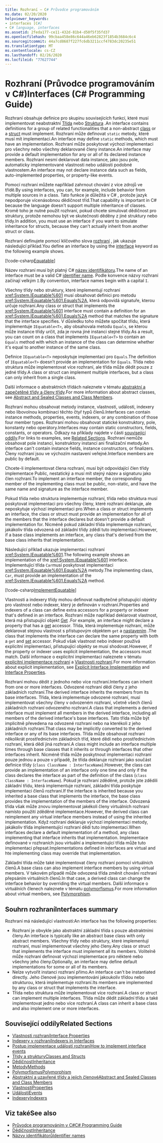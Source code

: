 ```yaml
---
title: Rozhraní – C# Průvodce programováním
ms.date: 02/20/2020
helpviewer_keywords:
- interfaces [C#]
- C# language, interfaces
ms.assetid: 2feda177-ce11-432d-81b4-d50f5f35fd37
ms.openlocfilehash: 99cbaa458e86c644a46eb62823f1854b3684c6c4
ms.sourcegitcommit: 44a7cd8687f227fc6db3211ccf4783dc20235e51
ms.translationtype: MT
ms.contentlocale: cs-CZ
ms.lasthandoff: 02/26/2020
ms.locfileid: "77627744"
---
```

# <a name="interfaces-c-programming-guide"></a><span data-ttu-id="bfec1-102">Rozhraní (Průvodce programováním v C#)</span><span class="sxs-lookup"><span data-stu-id="bfec1-102">Interfaces (C# Programming Guide)</span></span>

<span data-ttu-id="bfec1-103">Rozhraní obsahuje definice pro skupinu souvisejících funkcí, které musí implementovat neabstraktní [Třída](../../language-reference/keywords/class.md) nebo [Struktura](../../language-reference/builtin-types/struct.md) .</span><span class="sxs-lookup"><span data-stu-id="bfec1-103">An interface contains definitions for a group of related functionalities that a non-abstract [class](../../language-reference/keywords/class.md) or a [struct](../../language-reference/builtin-types/struct.md) must implement.</span></span> <span data-ttu-id="bfec1-104">Rozhraní může definovat `static` metody, které musí mít implementaci.</span><span class="sxs-lookup"><span data-stu-id="bfec1-104">An interface may define `static` methods, which must have an implementation.</span></span> <span data-ttu-id="bfec1-105">Rozhraní může poskytovat výchozí implementaci pro všechny nebo všechny deklarované členy instance.</span><span class="sxs-lookup"><span data-stu-id="bfec1-105">An interface may provide a default implementation for any or all of its declared instance members.</span></span> <span data-ttu-id="bfec1-106">Rozhraní nesmí deklarovat data instance, jako jsou pole, automaticky implementované vlastnosti nebo události podobné vlastnostem.</span><span class="sxs-lookup"><span data-stu-id="bfec1-106">An interface may not declare instance data such as fields, auto-implemented properties, or property-like events.</span></span>

<span data-ttu-id="bfec1-107">Pomocí rozhraní můžete například zahrnout chování z více zdrojů ve třídě.</span><span class="sxs-lookup"><span data-stu-id="bfec1-107">By using interfaces, you can, for example, include behavior from multiple sources in a class.</span></span> <span data-ttu-id="bfec1-108">Tato funkce je důležitá v C# , protože jazyk nepodporuje vícenásobnou dědičnost tříd.</span><span class="sxs-lookup"><span data-stu-id="bfec1-108">That capability is important in C# because the language doesn't support multiple inheritance of classes.</span></span> <span data-ttu-id="bfec1-109">Kromě toho je nutné použít rozhraní, pokud chcete simulovat dědičnost pro struktury, protože nemohou být ve skutečnosti děděny z jiné struktury nebo třídy.</span><span class="sxs-lookup"><span data-stu-id="bfec1-109">In addition, you must use an interface if you want to simulate inheritance for structs, because they can't actually inherit from another struct or class.</span></span>

<span data-ttu-id="bfec1-110">Rozhraní definujete pomocí klíčového slova [rozhraní](../../language-reference/keywords/interface.md) , jak ukazuje následující příklad.</span><span class="sxs-lookup"><span data-stu-id="bfec1-110">You define an interface by using the [interface](../../language-reference/keywords/interface.md) keyword as the following example shows.</span></span>

[!code-csharp[Equatable](~/samples/snippets/csharp/objectoriented/interfaces.cs#Equatable)]

<span data-ttu-id="bfec1-111">Název rozhraní musí být platný C# [název identifikátoru](../inside-a-program/identifier-names.md).</span><span class="sxs-lookup"><span data-stu-id="bfec1-111">The name of an interface must be a valid C# [identifier name](../inside-a-program/identifier-names.md).</span></span> <span data-ttu-id="bfec1-112">Podle konvence názvy rozhraní začínají velkým `I`.</span><span class="sxs-lookup"><span data-stu-id="bfec1-112">By convention, interface names begin with a capital `I`.</span></span>

<span data-ttu-id="bfec1-113">Všechny třídy nebo struktury, které implementují rozhraní <xref:System.IEquatable%601> musí obsahovat definici pro metodu <xref:System.IEquatable%601.Equals%2A>, která odpovídá signatuře, kterou určuje rozhraní.</span><span class="sxs-lookup"><span data-stu-id="bfec1-113">Any class or struct that implements the <xref:System.IEquatable%601> interface must contain a definition for an <xref:System.IEquatable%601.Equals%2A> method that matches the signature that the interface specifies.</span></span> <span data-ttu-id="bfec1-114">V důsledku toho můžete spočítat třídu, která implementuje `IEquatable<T>`, aby obsahovala metodu `Equals`, se kterou může instance třídy určit, zda je rovna jiné instanci stejné třídy.</span><span class="sxs-lookup"><span data-stu-id="bfec1-114">As a result, you can count on a class that implements `IEquatable<T>` to contain an `Equals` method with which an instance of the class can determine whether it's equal to another instance of the same class.</span></span>

<span data-ttu-id="bfec1-115">Definice `IEquatable<T>` neposkytuje implementaci pro `Equals`.</span><span class="sxs-lookup"><span data-stu-id="bfec1-115">The definition of `IEquatable<T>` doesn’t provide an implementation for `Equals`.</span></span> <span data-ttu-id="bfec1-116">Třída nebo struktura může implementovat více rozhraní, ale třída může dědit pouze z jedné třídy.</span><span class="sxs-lookup"><span data-stu-id="bfec1-116">A class or struct can implement multiple interfaces, but a class can only inherit from a single class.</span></span>

<span data-ttu-id="bfec1-117">Další informace o abstraktních třídách naleznete v tématu [abstraktní a zapečetěné třídy a členy třídy](../classes-and-structs/abstract-and-sealed-classes-and-class-members.md).</span><span class="sxs-lookup"><span data-stu-id="bfec1-117">For more information about abstract classes, see [Abstract and Sealed Classes and Class Members](../classes-and-structs/abstract-and-sealed-classes-and-class-members.md).</span></span>

<span data-ttu-id="bfec1-118">Rozhraní mohou obsahovat metody instance, vlastnosti, události, indexery nebo libovolnou kombinaci těchto čtyř typů členů.</span><span class="sxs-lookup"><span data-stu-id="bfec1-118">Interfaces can contain instance methods, properties, events, indexers, or any combination of those four member types.</span></span> <span data-ttu-id="bfec1-119">Rozhraní mohou obsahovat statické konstruktory, pole, konstanty nebo operátory.</span><span class="sxs-lookup"><span data-stu-id="bfec1-119">Interfaces may contain static constructors, fields, constants, or operators.</span></span> <span data-ttu-id="bfec1-120">Odkazy na příklady najdete v části [související oddíly](./index.md#BKMK_RelatedSections).</span><span class="sxs-lookup"><span data-stu-id="bfec1-120">For links to examples, see [Related Sections](./index.md#BKMK_RelatedSections).</span></span> <span data-ttu-id="bfec1-121">Rozhraní nemůže obsahovat pole instancí, konstruktory instancí ani finalizační metody.</span><span class="sxs-lookup"><span data-stu-id="bfec1-121">An interface can't contain instance fields, instance constructors, or finalizers.</span></span> <span data-ttu-id="bfec1-122">Členy rozhraní jsou ve výchozím nastavení veřejné.</span><span class="sxs-lookup"><span data-stu-id="bfec1-122">Interface members are public by default.</span></span>

<span data-ttu-id="bfec1-123">Chcete-li implementovat člena rozhraní, musí být odpovídající člen třídy implementace Public, nestatický a musí mít stejný název a signaturu jako člen rozhraní.</span><span class="sxs-lookup"><span data-stu-id="bfec1-123">To implement an interface member, the corresponding member of the implementing class must be public, non-static, and have the same name and signature as the interface member.</span></span>

<span data-ttu-id="bfec1-124">Pokud třída nebo struktura implementuje rozhraní, třída nebo struktura musí poskytovat implementaci pro všechny členy, které rozhraní deklaruje, ale neposkytuje výchozí implementaci pro.</span><span class="sxs-lookup"><span data-stu-id="bfec1-124">When a class or struct implements an interface, the class or struct must provide an implementation for all of the members that the interface declares but doesn't provide a default implementation for.</span></span> <span data-ttu-id="bfec1-125">Nicméně pokud základní třída implementuje rozhraní, jakákoliv třída odvozená od základní třídy zdědí tuto implementaci.</span><span class="sxs-lookup"><span data-stu-id="bfec1-125">However, if a base class implements an interface, any class that's derived from the base class inherits that implementation.</span></span>

<span data-ttu-id="bfec1-126">Následující příklad ukazuje implementaci rozhraní <xref:System.IEquatable%601>.</span><span class="sxs-lookup"><span data-stu-id="bfec1-126">The following example shows an implementation of the <xref:System.IEquatable%601> interface.</span></span> <span data-ttu-id="bfec1-127">Implementující třída `Car`musí poskytovat implementaci <xref:System.IEquatable%601.Equals%2A> metody.</span><span class="sxs-lookup"><span data-stu-id="bfec1-127">The implementing class, `Car`, must provide an implementation of the <xref:System.IEquatable%601.Equals%2A> method.</span></span>

[!code-csharp[ImplementEquatable](~/samples/snippets/csharp/objectoriented/interfaces.cs#ImplementEquatable)]

<span data-ttu-id="bfec1-128">Vlastnosti a indexery třídy mohou definovat nadbytečné přistupující objekty pro vlastnost nebo indexer, který je definován v rozhraní.</span><span class="sxs-lookup"><span data-stu-id="bfec1-128">Properties and indexers of a class can define extra accessors for a property or indexer that's defined in an interface.</span></span> <span data-ttu-id="bfec1-129">Rozhraní může například deklarovat vlastnost, která má přistupující objekt [Get](../../language-reference/keywords/get.md) .</span><span class="sxs-lookup"><span data-stu-id="bfec1-129">For example, an interface might declare a property that has a [get](../../language-reference/keywords/get.md) accessor.</span></span> <span data-ttu-id="bfec1-130">Třída, která implementuje rozhraní, může deklarovat stejnou vlastnost s přístupovým objektem `get` a [nastavením](../../language-reference/keywords/set.md) .</span><span class="sxs-lookup"><span data-stu-id="bfec1-130">The class that implements the interface can declare the same property with both a `get` and [set](../../language-reference/keywords/set.md) accessor.</span></span> <span data-ttu-id="bfec1-131">Pokud však vlastnost nebo indexer používá explicitní implementaci, přistupující objekty se musí shodovat.</span><span class="sxs-lookup"><span data-stu-id="bfec1-131">However, if the property or indexer uses explicit implementation, the accessors must match.</span></span> <span data-ttu-id="bfec1-132">Další informace o explicitní implementaci naleznete v tématu [explicitní implementace rozhraní](explicit-interface-implementation.md) a [Vlastnosti rozhraní](../classes-and-structs/interface-properties.md).</span><span class="sxs-lookup"><span data-stu-id="bfec1-132">For more information about explicit implementation, see [Explicit Interface Implementation](explicit-interface-implementation.md) and [Interface Properties](../classes-and-structs/interface-properties.md).</span></span>

<span data-ttu-id="bfec1-133">Rozhraní mohou dědit z jednoho nebo více rozhraní.</span><span class="sxs-lookup"><span data-stu-id="bfec1-133">Interfaces can inherit from one or more interfaces.</span></span> <span data-ttu-id="bfec1-134">Odvozené rozhraní dědí členy z jeho základních rozhraní.</span><span class="sxs-lookup"><span data-stu-id="bfec1-134">The derived interface inherits the members from its base interfaces.</span></span> <span data-ttu-id="bfec1-135">Třída, která implementuje odvozené rozhraní, musí implementovat všechny členy v odvozeném rozhraní, včetně všech členů základních rozhraní odvozeného rozhraní.</span><span class="sxs-lookup"><span data-stu-id="bfec1-135">A class that implements a derived interface must implement all members in the derived interface, including all members of the derived interface's base interfaces.</span></span> <span data-ttu-id="bfec1-136">Tato třída může být implicitně převedena na odvozené rozhraní nebo na kterékoli z jeho základních rozhraní.</span><span class="sxs-lookup"><span data-stu-id="bfec1-136">That class may be implicitly converted to the derived interface or any of its base interfaces.</span></span> <span data-ttu-id="bfec1-137">Třída může obsahovat rozhraní několikrát prostřednictvím základních tříd, které dědí nebo prostřednictvím rozhraní, která dědí jiná rozhraní.</span><span class="sxs-lookup"><span data-stu-id="bfec1-137">A class might include an interface multiple times through base classes that it inherits or through interfaces that other interfaces inherit.</span></span> <span data-ttu-id="bfec1-138">Nicméně třída může poskytnout implementaci rozhraní pouze jednou a pouze v případě, že třída deklaruje rozhraní jako součást definice třídy (`class ClassName : InterfaceName`).</span><span class="sxs-lookup"><span data-stu-id="bfec1-138">However, the class can provide an implementation of an interface only one time and only if the class declares the interface as part of the definition of the class (`class ClassName : InterfaceName`).</span></span> <span data-ttu-id="bfec1-139">Pokud je rozhraní zděděné, protože jste zdědili základní třídu, která implementuje rozhraní, základní třída poskytuje implementaci členů rozhraní.</span><span class="sxs-lookup"><span data-stu-id="bfec1-139">If the interface is inherited because you inherited a base class that implements the interface, the base class provides the implementation of the members of the interface.</span></span> <span data-ttu-id="bfec1-140">Odvozená třída však může znovu implementovat jakékoli členy virtuálních rozhraní namísto použití zděděné implementace.</span><span class="sxs-lookup"><span data-stu-id="bfec1-140">However, the derived class can reimplement any virtual interface members instead of using the inherited implementation.</span></span> <span data-ttu-id="bfec1-141">Když rozhraní deklaruje výchozí implementaci metody, jakákoliv třída implementující rozhraní dědí tuto implementaci.</span><span class="sxs-lookup"><span data-stu-id="bfec1-141">When interfaces declare a default implementation of a method, any class implementing that interface inherits that implementation.</span></span> <span data-ttu-id="bfec1-142">Implementace definované v rozhraních jsou virtuální a implementující třída může tuto implementaci přepsat.</span><span class="sxs-lookup"><span data-stu-id="bfec1-142">Implementations defined in interfaces are virtual and hte implementing class may override that implementation.</span></span>

<span data-ttu-id="bfec1-143">Základní třída může také implementovat členy rozhraní pomocí virtuálních členů.</span><span class="sxs-lookup"><span data-stu-id="bfec1-143">A base class can also implement interface members by using virtual members.</span></span> <span data-ttu-id="bfec1-144">V takovém případě může odvozená třída změnit chování rozhraní přepsáním virtuálních členů.</span><span class="sxs-lookup"><span data-stu-id="bfec1-144">In that case, a derived class can change the interface behavior by overriding the virtual members.</span></span> <span data-ttu-id="bfec1-145">Další informace o virtuálních členech naleznete v tématu [polymorfismus](../classes-and-structs/polymorphism.md).</span><span class="sxs-lookup"><span data-stu-id="bfec1-145">For more information about virtual members, see [Polymorphism](../classes-and-structs/polymorphism.md).</span></span>

## <a name="interfaces-summary"></a><span data-ttu-id="bfec1-146">Souhrn rozhraní</span><span class="sxs-lookup"><span data-stu-id="bfec1-146">Interfaces summary</span></span>

<span data-ttu-id="bfec1-147">Rozhraní má následující vlastnosti:</span><span class="sxs-lookup"><span data-stu-id="bfec1-147">An interface has the following properties:</span></span>

- <span data-ttu-id="bfec1-148">Rozhraní je obvykle jako abstraktní základní třída s pouze abstraktními členy.</span><span class="sxs-lookup"><span data-stu-id="bfec1-148">An interface is typically like an abstract base class with only abstract members.</span></span> <span data-ttu-id="bfec1-149">Všechny třídy nebo struktury, které implementují rozhraní, musí implementovat všechny jeho členy.</span><span class="sxs-lookup"><span data-stu-id="bfec1-149">Any class or struct that implements the interface must implement all its members.</span></span> <span data-ttu-id="bfec1-150">Volitelně může rozhraní definovat výchozí implementace pro některé nebo všechny jeho členy.</span><span class="sxs-lookup"><span data-stu-id="bfec1-150">Optionally, an interface may define default implementations for some or all of its members.</span></span>
- <span data-ttu-id="bfec1-151">Nelze vytvořit instanci rozhraní přímo.</span><span class="sxs-lookup"><span data-stu-id="bfec1-151">An interface can't be instantiated directly.</span></span> <span data-ttu-id="bfec1-152">Jeho členové jsou implementováni jakoukoliv třídou nebo strukturou, která implementuje rozhraní.</span><span class="sxs-lookup"><span data-stu-id="bfec1-152">Its members are implemented by any class or struct that implements the interface.</span></span>
- <span data-ttu-id="bfec1-153">Třída nebo struktura může implementovat více rozhraní.</span><span class="sxs-lookup"><span data-stu-id="bfec1-153">A class or struct can implement multiple interfaces.</span></span> <span data-ttu-id="bfec1-154">Třída může dědit základní třídu a také implementovat jedno nebo více rozhraní.</span><span class="sxs-lookup"><span data-stu-id="bfec1-154">A class can inherit a base class and also implement one or more interfaces.</span></span>

## <a name="BKMK_RelatedSections"></a><span data-ttu-id="bfec1-155">Související oddíly</span><span class="sxs-lookup"><span data-stu-id="bfec1-155">Related Sections</span></span>

- [<span data-ttu-id="bfec1-156">Vlastnosti rozhraní</span><span class="sxs-lookup"><span data-stu-id="bfec1-156">Interface Properties</span></span>](../classes-and-structs/interface-properties.md)  
- [<span data-ttu-id="bfec1-157">Indexery v rozhraní</span><span class="sxs-lookup"><span data-stu-id="bfec1-157">Indexers in Interfaces</span></span>](../indexers/indexers-in-interfaces.md)  
- [<span data-ttu-id="bfec1-158">Postup implementace událostí rozhraní</span><span class="sxs-lookup"><span data-stu-id="bfec1-158">How to implement interface events</span></span>](../events/how-to-implement-interface-events.md)
- [<span data-ttu-id="bfec1-159">Třídy a struktury</span><span class="sxs-lookup"><span data-stu-id="bfec1-159">Classes and Structs</span></span>](../classes-and-structs/index.md)  
- [<span data-ttu-id="bfec1-160">Dědičnost</span><span class="sxs-lookup"><span data-stu-id="bfec1-160">Inheritance</span></span>](../classes-and-structs/inheritance.md)  
- [<span data-ttu-id="bfec1-161">Metody</span><span class="sxs-lookup"><span data-stu-id="bfec1-161">Methods</span></span>](../classes-and-structs/methods.md)  
- [<span data-ttu-id="bfec1-162">Polymorfismus</span><span class="sxs-lookup"><span data-stu-id="bfec1-162">Polymorphism</span></span>](../classes-and-structs/polymorphism.md)  
- [<span data-ttu-id="bfec1-163">Abstraktní a uzavřené třídy a jejich členové</span><span class="sxs-lookup"><span data-stu-id="bfec1-163">Abstract and Sealed Classes and Class Members</span></span>](../classes-and-structs/abstract-and-sealed-classes-and-class-members.md)  
- [<span data-ttu-id="bfec1-164">Vlastnosti</span><span class="sxs-lookup"><span data-stu-id="bfec1-164">Properties</span></span>](../classes-and-structs/properties.md)  
- [<span data-ttu-id="bfec1-165">Události</span><span class="sxs-lookup"><span data-stu-id="bfec1-165">Events</span></span>](../events/index.md)  
- [<span data-ttu-id="bfec1-166">Indexery</span><span class="sxs-lookup"><span data-stu-id="bfec1-166">Indexers</span></span>](../indexers/index.md)  
  
## <a name="see-also"></a><span data-ttu-id="bfec1-167">Viz také</span><span class="sxs-lookup"><span data-stu-id="bfec1-167">See also</span></span>

- [<span data-ttu-id="bfec1-168">Průvodce programováním v C#</span><span class="sxs-lookup"><span data-stu-id="bfec1-168">C# Programming Guide</span></span>](../index.md)
- [<span data-ttu-id="bfec1-169">Dědičnost</span><span class="sxs-lookup"><span data-stu-id="bfec1-169">Inheritance</span></span>](../classes-and-structs/inheritance.md)
- [<span data-ttu-id="bfec1-170">Názvy identifikátorů</span><span class="sxs-lookup"><span data-stu-id="bfec1-170">Identifier names</span></span>](../inside-a-program/identifier-names.md)
